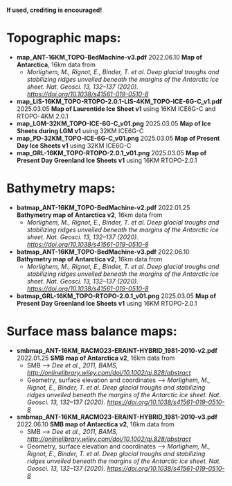 **If used, crediting is encouraged!**

# Topographic maps:
* **map_ANT-16KM_TOPO-BedMachine-v3.pdf**                       2022.06.10  **Map of Antarctica**, 16km data from 
  * *Morlighem, M., Rignot, E., Binder, T. et al. Deep glacial troughs and stabilizing ridges unveiled beneath the margins of the Antarctic ice sheet. Nat. Geosci. 13, 132–137 (2020). https://doi.org/10.1038/s41561-019-0510-8*
* **map_LIS-16KM_TOPO-RTOPO-2.0.1-LIS-4KM_TOPO-ICE-6G-C_v1.pdf**    2025.03.05  **Map of Laurentide Ice Sheet v1** using 16KM ICE6G-C and RTOPO-4KM 2.0.1
* **map_LGM-32KM_TOPO-ICE-6G-C_v01.png**    2025.03.05  **Map of Ice Sheets during LGM v1** using 32KM ICE6G-C
* **map_PD-32KM_TOPO-ICE-6G-C_v01.png**     2025.03.05  **Map of Present Day Ice Sheets v1** using 32KM ICE6G-C
* **map_GRL-16KM_TOPO-RTOPO-2.0.1_v01.png**     2025.03.05  **Map of Present Day Greenland Ice Sheets v1** using 16KM RTOPO-2.0.1

# Bathymetry maps:
* **batmap_ANT-16KM_TOPO-BedMachine-v2.pdf**                    2022.01.25  **Bathymetry map of Antarctica v2**, 16km data from 
  * *Morlighem, M., Rignot, E., Binder, T. et al. Deep glacial troughs and stabilizing ridges unveiled beneath the margins of the Antarctic ice sheet. Nat. Geosci. 13, 132–137 (2020). https://doi.org/10.1038/s41561-019-0510-8*
* **batmap_ANT-16KM_TOPO-BedMachine-v3.pdf**                    2022.06.10  **Bathymetry map of Antarctica v2**, 16km data from 
  * *Morlighem, M., Rignot, E., Binder, T. et al. Deep glacial troughs and stabilizing ridges unveiled beneath the margins of the Antarctic ice sheet. Nat. Geosci. 13, 132–137 (2020). https://doi.org/10.1038/s41561-019-0510-8*
* **batmap_GRL-16KM_TOPO-RTOPO-2.0.1_v01.png**     2025.03.05  **Map of Present Day Greenland Ice Sheets v1** using 16KM RTOPO-2.0.1

# Surface mass balance maps:
* **smbmap_ANT-16KM_RACMO23-ERAINT-HYBRID_1981-2010-v2.pdf**    2022.01.25  **SMB map of Antarctica v2**, 16km data from 
  * SMB -->  *Dee et al., 2011, BAMS, http://onlinelibrary.wiley.com/doi/10.1002/qj.828/abstract*
  * Geometry, surface elevation and coordinates --> *Morlighem, M., Rignot, E., Binder, T. et al. Deep glacial troughs and stabilizing ridges unveiled beneath the margins of the Antarctic ice sheet. Nat. Geosci. 13, 132–137 (2020). https://doi.org/10.1038/s41561-019-0510-8*
* **smbmap_ANT-16KM_RACMO23-ERAINT-HYBRID_1981-2010-v3.pdf**    2022.06.10  **SMB map of Antarctica v2**, 16km data from 
  * SMB -->  *Dee et al., 2011, BAMS, http://onlinelibrary.wiley.com/doi/10.1002/qj.828/abstract*
  * Geometry, surface elevation and coordinates --> *Morlighem, M., Rignot, E., Binder, T. et al. Deep glacial troughs and stabilizing ridges unveiled beneath the margins of the Antarctic ice sheet. Nat. Geosci. 13, 132–137 (2020). https://doi.org/10.1038/s41561-019-0510-8*






